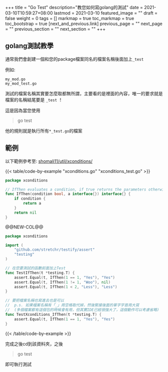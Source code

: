 +++
title = "Go Test"
description="教您如何寫golang的測試"
date = 2021-03-10T10:59:27+08:00
lastmod = 2021-03-10
featured_image = ""
draft = false
weight = 0
tags = []
markmap = true
toc_markmap = true
toc_bootstrap = true
[next_and_previous.link]
  previous_page = ""
  next_page = ""
  previous_section = ""
  next_section = ""
+++


## golang測試教學

通常我們會創建一個和您的package檔案同名的檔案名稱後面加上``_test``

例如:

    my_mod.go
    my_mod_test.go

測試的檔案名稱其實要怎麼取都無所謂，主要看的是裡面的內容，唯一的要求就是檔案的名稱結尾要是 ``_test`` ！

這是因為當您使用

> go test

他的規則就是執行所有``*_test.go``的檔案


## 範例

以下範例參考至: [shomali11/util/xconditions/](https://github.com/shomali11/util/tree/master/xconditions)

{{< table/code-by-example "xconditions.go" "xconditions_test.go" >}}

```go
package xconditions

// IfThen evaluates a condition, if true returns the parameters otherwise nil
func IfThen(condition bool, a interface{}) interface{} {
    if condition {
        return a
    }
    return nil
}
```

@@NEW-COL@@

```go
package xconditions

import (
	"github.com/stretchr/testify/assert"
	"testing"
)

// 在您要測試的函數前面加上Test
func TestIfThen(t *testing.T) {
	assert.Equal(t, IfThen(1 == 1, "Yes"), "Yes")
	assert.Equal(t, IfThen(1 != 1, "Woo"), nil)
	assert.Equal(t, IfThen(1 < 2, "Less"), "Less")
}

// 要把檔案名稱也寫進去也是可以
//  p.s. 如果檔案名稱有「_」用空格取代掉，然後緊接後面的單字字首用大寫
//  (多個檔案都有這個包的時候會有用，但其實IDE已經很強大了，這個動作可以考慮省略)
func TestXconditions_IfThen(t *testing.T) {
    assert.Equal(t, IfThen(1 == 1, "Yes"), "Yes")
}
```

{{< /table/code-by-example >}}


完成之後cd到該資料夾，之後

> go test

即可執行測試
